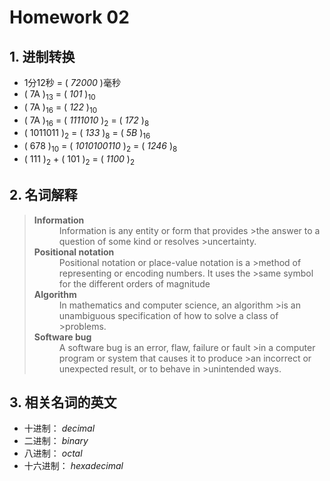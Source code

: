 # Homework 02

## 1. 进制转换

* 1分12秒 = ( _72000_ )毫秒
* ( 7A )<sub>13</sub> = ( _101_ )<sub>10</sub> 
* ( 7A )<sub>16</sub> = ( _122_ )<sub>10 </sub>
* ( 7A )<sub>16</sub> = ( _1111010_ )<sub>2</sub> = ( _172_ )<sub>8</sub> 
* ( 1011011 )<sub>2</sub> = ( _133_ )<sub>8</sub> = ( _5B_ )<sub>16<sub>
* ( 678 )<sub>10</sub> = ( _1010100110_ )<sub>2</sub> = ( _1246_ )<sub>8</sub> 
* ( 111 )<sub>2</sub> + ( 101 )<sub>2</sub> = ( _1100_ )<sub>2</sub>

## 2. 名词解释

><dl>
><dt><strong>Information</strong></dt>
><dd>Information is any entity or form that provides >the answer to a question of some kind or resolves >uncertainty. </dd>
><dt><strong>Positional notation</strong></dt>
><dd>Positional notation or place-value notation is a >method of representing or encoding numbers. It uses the >same symbol for the different orders of magnitude</dd>
><dt><strong>Algorithm</strong></dt>
><dd>In mathematics and computer science, an algorithm >is an unambiguous specification of how to solve a class of >problems.</dd>
><dt><strong>Software bug</strong></dt> 
><dd>A software bug is an error, flaw, failure or fault >in a computer program or system that causes it to produce >an incorrect or unexpected result, or to behave in >unintended ways. </dd>
></dl>

## 3. 相关名词的英文

* 十进制： _decimal_
* 二进制： _binary_
* 八进制： _octal_
* 十六进制： _hexadecimal_

